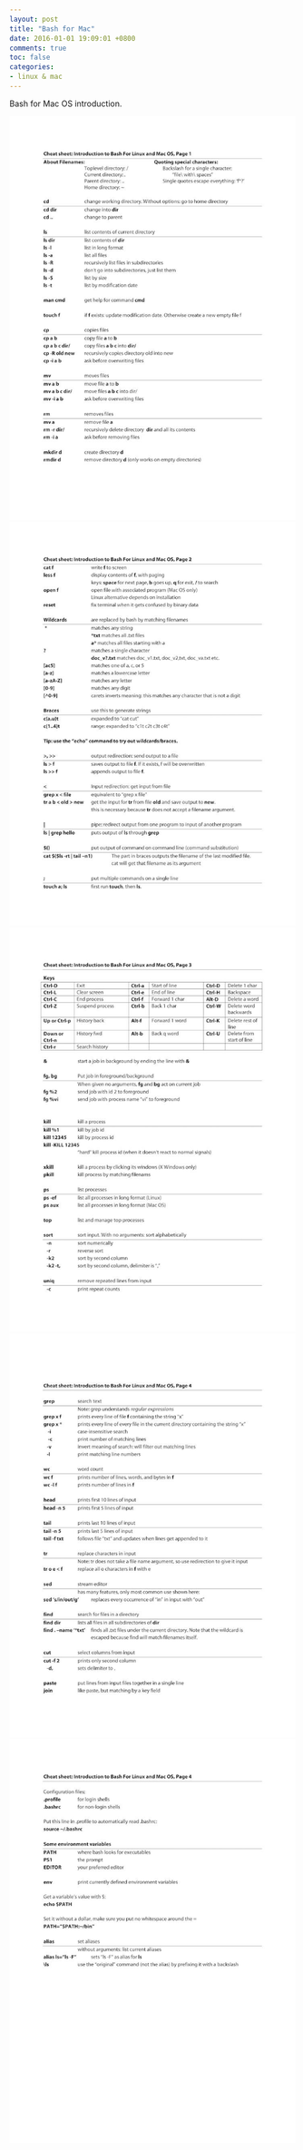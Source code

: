 ```yaml
---
layout: post
title: "Bash for Mac"
date: 2016-01-01 19:09:01 +0800
comments: true
toc: false
categories:
- linux & mac
---
```


Bash for Mac OS introduction.

<!--more-->

![image](/myresource/images/bash_mac_20160101_0001.jpg)
![image](/myresource/images/bash_mac_20160101_0002.jpg)
![image](/myresource/images/bash_mac_20160101_0003.jpg)
![image](/myresource/images/bash_mac_20160101_0004.jpg)
![image](/myresource/images/bash_mac_20160101_0005.jpg)
